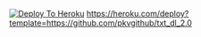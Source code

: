 [![Deploy To Heroku](https://www.herokucdn.com/deploy/button.svg)](https://heroku.com/deploy?template=https://github.com/pkvgithub/txt_dl_2.0)
https://heroku.com/deploy?template=https://github.com/pkvgithub/txt_dl_2.0
